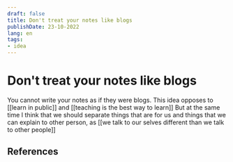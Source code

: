 ```yaml
---
draft: false
title: Don't treat your notes like blogs
publishDate: 23-10-2022
lang: en
tags:
- idea
---
```


# Don't treat your notes like blogs


You cannot write your notes as if they were blogs. This idea opposes to [[learn in public]] and [[teaching is the best way to learn]]
But at the same time I think that we should separate things that are for us and things that we can explain to other  person, as [[we talk to our selves different than we talk to other people]]


## References
